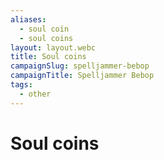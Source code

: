 ```yaml
---
aliases:
  - soul coin
  - soul coins
layout: layout.webc
title: Soul coins
campaignSlug: spelljammer-bebop
campaignTitle: Spelljammer Bebop
tags:
  - other
---
```

# Soul coins
